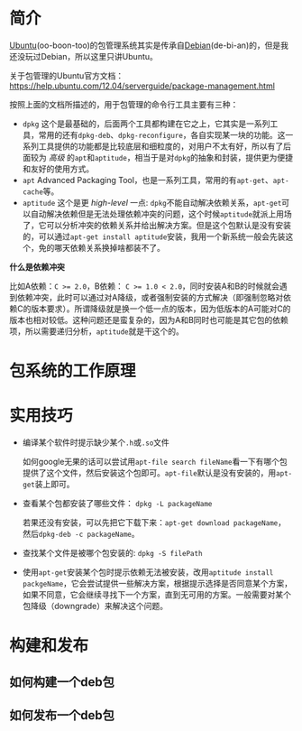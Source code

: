 # 简介

[Ubuntu](http://www.ubuntu.com/)(oo-boon-too)的包管理系统其实是传承自[Debian](http://www.debian.org/)(de-bi-an)的，但是我还没玩过Debian，所以这里只讲Ubuntu。

关于包管理的Ubuntu官方文档：https://help.ubuntu.com/12.04/serverguide/package-management.html

按照上面的文档所描述的，用于包管理的命令行工具主要有三种：

- `dpkg` 这个是最基础的，后面两个工具都构建在它之上，它其实是一系列工具，常用的还有`dpkg-deb`、`dpkg-reconfigure`，各自实现某一块的功能。这一系列工具提供的功能都是比较底层和细粒度的，对用户不太有好，所以有了后面较为 *高级* 的`apt`和`aptitude`，相当于是对`dpkg`的抽象和封装，提供更为便捷和友好的使用方式。
- `apt` Advanced Packaging Tool，也是一系列工具，常用的有`apt-get`、`apt-cache`等。
- `aptitude` 这个是更 *high-level* 一点: `dpkg`不能自动解决依赖关系，`apt-get`可以自动解决依赖但是无法处理依赖冲突的问题，这个时候`aptitude`就派上用场了，它可以分析冲突的依赖关系并给出解决方案。但是这个包默认是没有安装的，可以通过`apt-get install aptitude`安装，我用一个新系统一般会先装这个，免的哪天依赖关系换掉啥都装不了。

**什么是依赖冲突**

比如A依赖：`C >= 2.0`，B依赖： `C >= 1.0 < 2.0`，同时安装A和B的时候就会遇到依赖冲突，此时可以通过对A降级，或者强制安装的方式解决（即强制忽略对依赖C的版本要求）。所谓降级就是换一个低一点的版本，因为低版本的A可能对C的版本也相对较低。这种问题还是蛮复杂的，因为A和B同时也可能是其它包的依赖项，所以需要递归分析，`aptitude`就是干这个的。

# 包系统的工作原理

# 实用技巧

- 编译某个软件时提示缺少某个`.h`或`.so`文件

  如何google无果的话可以尝试用`apt-file search fileName`看一下有哪个包提供了这个文件，然后安装这个包即可。`apt-file`默认是没有安装的，用`apt-get`装上即可。

- 查看某个包都安装了哪些文件： `dpkg -L packageName`

  若果还没有安装，可以先把它下载下来：`apt-get download packageName`，然后`dpkg-deb -c packageName`。

- 查找某个文件是被哪个包安装的: `dpkg -S filePath`
- 使用`apt-get`安装某个包时提示依赖无法被安装，改用`aptitude install packgeName`，它会尝试提供一些解决方案，根据提示选择是否同意某个方案，如果不同意，它会继续寻找下一个方案，直到无可用的方案。一般需要对某个包降级（downgrade）来解决这个问题。


# 构建和发布

## 如何构建一个deb包

## 如何发布一个deb包